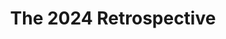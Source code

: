 ---
title: The 2024 Retrospective
description: About a blast a had in 2024!
pubDate: 2024-01-06
heroImage: https://res.cloudinary.com/rafirfansyah/image/upload/c_fill,w_430,h_267/v1736097775/659dd9fc3dab4123729a87d2_eyestetix-studio-S7ZWCON3xbQ-unsplash_vijpf2.jpg
tags: ['retrospective']
duration: 7 Minutes
likes: 0
---